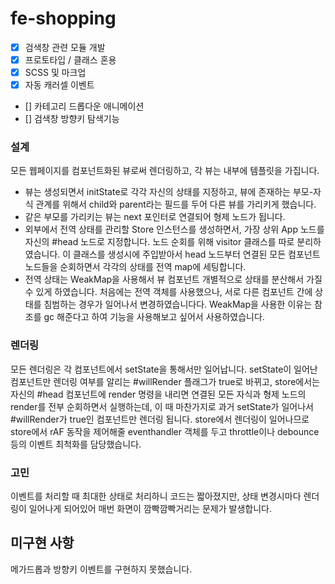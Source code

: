 # fe-shopping

- [x] 검색창 관련 모듈 개발
- [x] 프로토타입 / 클래스 혼용
- [X] SCSS 및 마크업
- [X] 자동 캐러셀 이벤트
- [] 카테고리 드롭다운 애니메이션
-  [] 검색창 방향키 탐색기능


### 설계

모든 웹페이지를 컴포넌트화된 뷰로써 렌더링하고, 각 뷰는 내부에 템플릿을 가집니다. 

- 뷰는 생성되면서 initState로 각각 자신의 상태를 지정하고, 뷰에 존재하는 부모-자식 관계를 위해서 child와 parent라는 필드를 두어 다른 뷰를 가리키게 했습니다.
- 같은 부모를 가리키는 뷰는 next 포인터로 연결되어 형제 노드가 됩니다.
- 외부에서 전역 상태를 관리할 Store 인스턴스를 생성하면서, 가장 상위 App 노드를 자신의 #head 노드로 지정합니다. 노드 순회를 위해 visitor 클래스를 따로 분리하였습니다. 이 클래스를 생성시에 주입받아서
head 노드부터 연결된 모든 컴포넌트 노드들을 순회하면서 각각의 상태를 전역 map에 세팅합니다.
- 전역 상태는 WeakMap을 사용해서 뷰 컴포넌트 개별적으로 상태를 분산해서 가질 수 있게 하였습니다. 처음에는 전역 객체를 사용했으나, 서로 다른 컴포넌트 간에 상태를 침범하는 경우가 일어나서 변경하였습니다다. WeakMap을 사용한 이유는 참조를 gc 해준다고 하여 기능을 사용해보고 싶어서 사용하였습니다.

### 렌더링

모든 렌더링은 각 컴포넌트에서 setState을 통해서만 일어납니다. setState이 일어난 컴포넌트만 렌더링 여부를 알리는 #willRender 플래그가 true로 바뀌고, store에서는
자신의 #head 컴포넌트에 render 명령을 내리면 연결된 모든 자식과 형제 노드의 render를 전부 순회하면서 실행하는데, 이 때 마찬가지로 과거 setState가 일어나서 #willRender가 true인 컴포넌트만 렌더링 됩니다.
store에서 렌더링이 일어나므로 store에서 rAF 동작을 제어해줄 eventhandler 객체를 두고 throttle이나 debounce 등의 이벤트 최척화를 담당했습니다. 

### 고민

이벤트를 처리할 때 최대한 상태로 처리하니 코드는 짧아졌지만, 상태 변경시마다 렌더링이 일어나게 되어있어 매번 화면이 깜빡깜빡거리는 문제가 발생합니다. 


## 미구현 사항

메가드롭과 방향키 이벤트를 구현하지 못했습니다.  

